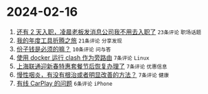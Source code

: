 # 2024-02-16

1. [还有 2 天入职，凌晨老板发消息公司我不用去入职了](https://www.v2ex.com/t/1015805) `23条评论` `职场话题`
1. [我的年度工具折腾之旅](https://www.v2ex.com/t/1015804) `21条评论` `分享发现`
1. [份子钱是必须的嘛？](https://www.v2ex.com/t/1015812) `10条评论` `问与答`
1. [使用 docker 运行 clash 作为旁路由](https://www.v2ex.com/t/1015815) `7条评论` `Linux`
1. [上海联通迎新春特惠套餐节后恢复办理了](https://www.v2ex.com/t/1015806) `7条评论` `优惠信息`
1. [慢性咽炎，有没有根治或者明显改善的方法？](https://www.v2ex.com/t/1015803) `7条评论` `健康`
1. [有线 CarPlay 的问题](https://www.v2ex.com/t/1015808) `6条评论` `iPhone`
